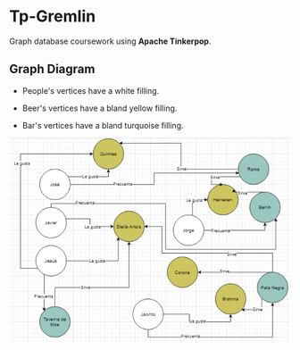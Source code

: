 # Tp-Gremlin

Graph database coursework using **Apache Tinkerpop**.

## Graph Diagram

- People's vertices have a white filling.

- Beer's vertices have a bland yellow filling.

- Bar's vertices have a bland turquoise filling.

![A Graph diagram](graph.png)
